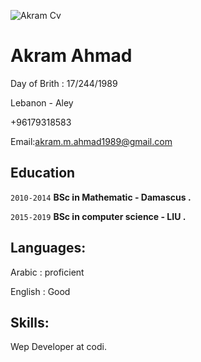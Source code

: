 ![Akram Cv](//home/akram/Downloads/Akram.jpg "title")

# Akram Ahmad

Day of Brith : 17/244/1989

Lebanon - Aley

+96179318583

Email:akram.m.ahmad1989@gmail.com

## Education

`2010-2014`
**BSc in Mathematic - Damascus .**

`2015-2019`
**BSc in computer science - LIU .**

## Languages:

Arabic : proficient

English : Good

## Skills:

Wep Developer at codi.

<!-- ### Footer

Last updated: May 2013 -->
